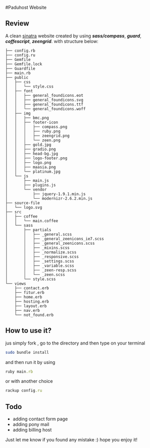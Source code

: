 #Paduhost Website

Review
------

A clean [sinatra](http://sinatrarb.com) website created by using ***sass/compass***, ***guard***, ***coffescript***, ***zeengrid***. with structure below:

```
├── config.rb
├── config.ru
├── Gemfile
├── Gemfile.lock
├── Guardfile
├── main.rb
├── public
│   ├── css
│   │   └── style.css
│   ├── font
│   │   ├── general_foundicons.eot
│   │   ├── general_foundicons.svg
│   │   ├── general_foundicons.ttf
│   │   └── general_foundicons.woff
│   ├── img
│   │   ├── bmc.png
│   │   ├── footer-icon
│   │   │   ├── compass.png
│   │   │   ├── ruby.png
│   │   │   ├── zeengrid.png
│   │   │   └── zeen.png
│   │   ├── gold.jpg
│   │   ├── gradio.png
│   │   ├── head-bg.jpg
│   │   ├── logo-footer.png
│   │   ├── logo.png
│   │   ├── maasia.png
│   │   └── platinum.jpg
│   └── js
│       ├── main.js
│       ├── plugins.js
│       └── vendor
│           ├── jquery-1.9.1.min.js
│           └── modernizr-2.6.2.min.js
├── source-file
│   └── logo.svg
├── src
│   ├── coffee
│   │   └── main.coffee
│   └── sass
│       ├── partials
│       │   ├── _general.scss
│       │   ├── _general_zeenicons_ie7.scss
│       │   ├── _general_zeenicons.scss
│       │   ├── _mixins.scss
│       │   ├── _normalize.scss
│       │   ├── _responsive.scss
│       │   ├── _settings.scss
│       │   ├── _variable.scss
│       │   ├── _zeen-resp.scss
│       │   └── _zeen.scss
│       └── style.scss
└── views
    ├── contact.erb
    ├── fitur.erb
    ├── home.erb
    ├── hosting.erb
    ├── layout.erb
    ├── nav.erb
    └── not_found.erb

```
How to use it?
--------------
jus simply fork , go to the directory and then type on your terminal
```bash
sudo bundle install
```
and then run it by using
```ruby
ruby main.rb
```
or with another choice
```ruby
rackup config.ru
```
Todo
----
* adding contact form page
* adding pony mail
* adding billing host

Just let me know if you found any mistake :) hope you enjoy it!